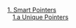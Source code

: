 [1. Smart Pointers](./SmartPointers.md)<br/>
&nbsp;&nbsp;&nbsp;[1.a Unique Pointers](./UniquePointer.md)
